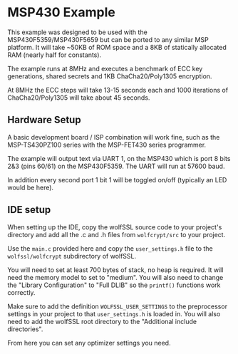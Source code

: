 # MSP430 Example

This example was designed to be used with the MSP430F5359/MSP430F5659 but can be ported to any similar MSP platform. It will take ~50KB of ROM space and a 8KB of statically allocated RAM (nearly half for constants).

The example runs at 8MHz and executes a benchmark of ECC key generations, shared secrets and 1KB ChaCha20/Poly1305 encryption.

At 8MHz the ECC steps will take 13-15 seconds each and 1000 iterations of ChaCha20/Poly1305 will take about 45 seconds.

## Hardware Setup

A basic development board / ISP combination will work fine, such as the MSP-TS430PZ100 series with the MSP-FET430 series programmer.

The example will output text via UART 1, on the MSP430 which is port 8 bits 2&3 (pins 60/61) on the MSP430F5359. The UART will run at 57600 baud.

In addition every second port 1 bit 1 will be toggled on/off (typically an LED would be here).

## IDE setup

When setting up the IDE, copy the wolfSSL source code to your project's directory and add all the .c and .h files from `wolfcrypt/src` to your project.

Use the `main.c` provided here and copy the `user_settings.h` file to the `wolfssl/wolfcrypt` subdirectory of wolfSSL.

You will need to set at least 700 bytes of stack, no heap is required. It will need the memory model to set to "medium". You will also need to change the "Library Configuration" to "Full DLIB" so the `printf()` functions work correctly.

Make sure to add the definition `WOLFSSL_USER_SETTINGS` to the preprocessor settings in your project to that `user_settings.h` is loaded in. You will also need to add the wolfSSL root directory to the "Additional include directories".

From here you can set any optimizer settings you need.
